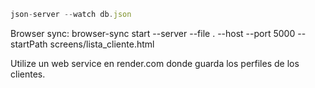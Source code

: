 ```js
json-server --watch db.json
```

Browser sync: browser-sync start --server --file . --host --port 5000 --startPath screens/lista_cliente.html

Utilize un web service en render.com donde guarda los perfiles de los clientes.

